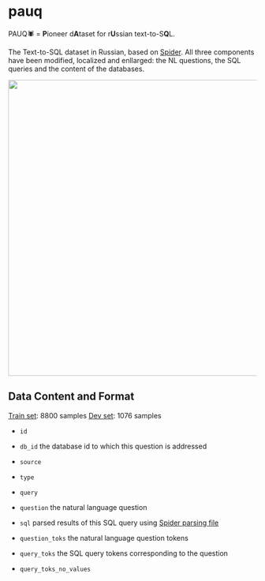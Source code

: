 # pauq
PAUQ🕷️ = <b>P</b>ioneer d<b>A</b>taset for r<b>U</b>ssian text-to-S<b>Q</b>L. 

The Text-to-SQL dataset in Russian, based on <a href="https://yale-lily.github.io/spider">Spider</a>. All three components have been modified, localized and enllarged: the NL questions, the SQL queries and the content of the databases. 

<img src="https://i.ibb.co/gw2qjhD/pauq.jpg" width="600">

## Data Content and Format
<a href="/datasets/pauq_train.json">Train set</a>:  8800 samples
<a href="/datasets/pauq_dev.json">Dev set</a>: 1076 samples

- <code>id</code>

- <code>db_id</code> the database id to which this question is addressed

- <code>source</code>

- <code>type</code>

- <code>query</code> 

- <code>question</code> the natural language question

- <code>sql</code> parsed results of this SQL query using <a href="https://github.com/taoyds/spider/blob/master/process_sql.py">Spider parsing file</a>

- <code>question_toks</code> the natural language question tokens

- <code>query_toks</code> the SQL query tokens corresponding to the question

- <code>query_toks_no_values</code>

<code>
</code>
